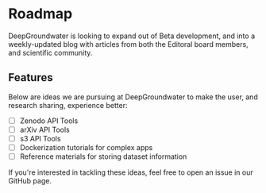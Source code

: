 # Roadmap

DeepGroundwater is looking to expand out of Beta development, and into a weekly-updated blog with  articles from both the Editoral board members, and scientific community. 

## Features

Below are ideas we are pursuing at DeepGroundwater to make the user, and research sharing, experience better:

- [ ] Zenodo API Tools
- [ ] arXiv API Tools
- [ ] s3 API Tools 
- [ ] Dockerization tutorials for complex apps
- [ ] Reference materials for storing dataset information

If you're interested in tackling these ideas, feel free to open an issue in our GitHub page.

